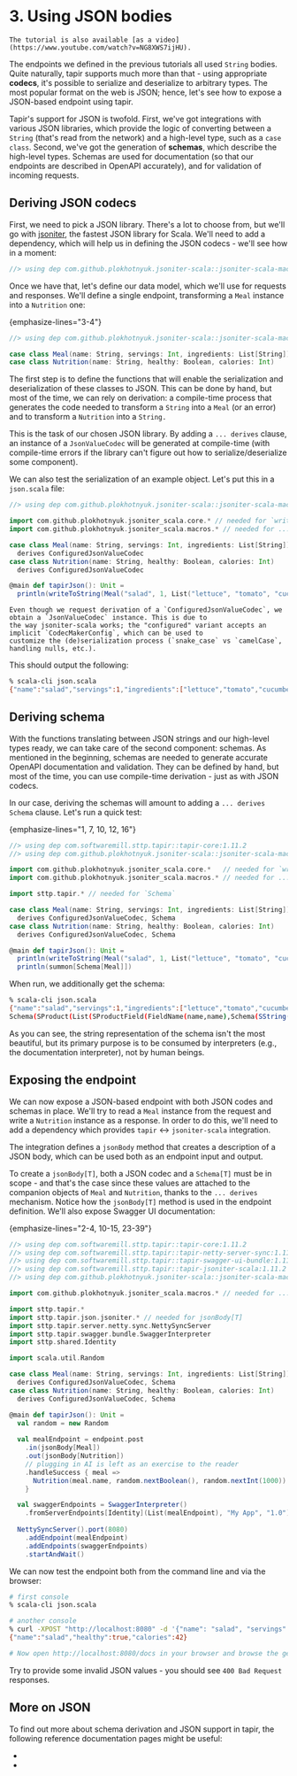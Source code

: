 # 3. Using JSON bodies

```{note}
The tutorial is also available [as a video](https://www.youtube.com/watch?v=NG8XWS7ijHU).
```

The endpoints we defined in the previous tutorials all used `String` bodies. Quite naturally, tapir supports
much more than that - using appropriate **codecs**, it's possible to serialize and deserialize to arbitrary types.
The most popular format on the web is JSON; hence, let's see how to expose a JSON-based endpoint using tapir.

Tapir's support for JSON is twofold. First, we've got integrations with various JSON libraries, which provide the
logic of converting between a `String` (that's read from the network) and a high-level type, such as a `case class`.
Second, we've got the generation of **schemas**, which describe the high-level types. Schemas are used for
documentation (so that our endpoints are described in OpenAPI accurately), and for validation of incoming requests.

## Deriving JSON codecs

First, we need to pick a JSON library. There's a lot to choose from, but we'll go with [jsoniter](https://github.com/plokhotnyuk/jsoniter-scala),
the fastest JSON library for Scala. We'll need to add a dependency, which will help us in defining the JSON codecs -
we'll see how in a moment:

```scala
//> using dep com.github.plokhotnyuk.jsoniter-scala::jsoniter-scala-macros:2.30.1
```

Once we have that, let's define our data model, which we'll use for requests and responses. We'll define a single 
endpoint, transforming a `Meal` instance into a `Nutrition` one:

{emphasize-lines="3-4"}
```scala
//> using dep com.github.plokhotnyuk.jsoniter-scala::jsoniter-scala-macros:2.30.1

case class Meal(name: String, servings: Int, ingredients: List[String])
case class Nutrition(name: String, healthy: Boolean, calories: Int)
```

The first step is to define the functions that will enable the serialization and deserialization of these classes to 
JSON. This can be done by hand, but most of the time, we can rely on derivation: a compile-time process that generates 
the code needed to transform a `String` into a `Meal` (or an error) and to transform a `Nutrition` into a `String.`

This is the task of our chosen JSON library. By adding a `... derives` clause, an instance of a `JsonValueCodec` will
be generated at compile-time (with compile-time errors if the library can't figure out how to serialize/deserialize some
component).

We can also test the serialization of an example object. Let's put this in a `json.scala` file:

```scala
//> using dep com.github.plokhotnyuk.jsoniter-scala::jsoniter-scala-macros:2.30.1

import com.github.plokhotnyuk.jsoniter_scala.core.* // needed for `writeToString`
import com.github.plokhotnyuk.jsoniter_scala.macros.* // needed for ... derives

case class Meal(name: String, servings: Int, ingredients: List[String]) 
  derives ConfiguredJsonValueCodec
case class Nutrition(name: String, healthy: Boolean, calories: Int) 
  derives ConfiguredJsonValueCodec

@main def tapirJson(): Unit =
  println(writeToString(Meal("salad", 1, List("lettuce", "tomato", "cucumber"))))
```

```{note}
Even though we request derivation of a `ConfiguredJsonValueCodec`, we obtain a `JsonValueCodec` instance. This is due to
the way jsoniter-scala works; the "configured" variant accepts an implicit `CodecMakerConfig`, which can be used to 
customize the (de)serialization process (`snake_case` vs `camelCase`, handling nulls, etc.). 
```

This should output the following:

```bash
% scala-cli json.scala
{"name":"salad","servings":1,"ingredients":["lettuce","tomato","cucumber"]}
```

## Deriving schema

With the functions translating between JSON strings and our high-level types ready, we can take care of the second
component: schemas. As mentioned in the beginning, schemas are needed to generate accurate OpenAPI documentation and
validation. They can be defined by hand, but most of the time, you can use compile-time derivation - just as with
JSON codecs.

In our case, deriving the schemas will amount to adding a `... derives Schema` clause. Let's run a quick test:

{emphasize-lines="1, 7, 10, 12, 16"}
```scala
//> using dep com.softwaremill.sttp.tapir::tapir-core:1.11.2
//> using dep com.github.plokhotnyuk.jsoniter-scala::jsoniter-scala-macros:2.30.1

import com.github.plokhotnyuk.jsoniter_scala.core.*   // needed for `writeToString`
import com.github.plokhotnyuk.jsoniter_scala.macros.* // needed for ... derives

import sttp.tapir.* // needed for `Schema`

case class Meal(name: String, servings: Int, ingredients: List[String]) 
  derives ConfiguredJsonValueCodec, Schema
case class Nutrition(name: String, healthy: Boolean, calories: Int) 
  derives ConfiguredJsonValueCodec, Schema

@main def tapirJson(): Unit =
  println(writeToString(Meal("salad", 1, List("lettuce", "tomato", "cucumber"))))
  println(summon[Schema[Meal]])
```

When run, we additionally get the schema:

```bash
% scala-cli json.scala
{"name":"salad","servings":1,"ingredients":["lettuce","tomato","cucumber"]}
Schema(SProduct(List(SProductField(FieldName(name,name),Schema(SString(),None,false,None,None,None,None,false,false,All(List()),AttributeMap(Map()))), SProductField(FieldName(servings,servings),Schema(SInteger(),None,false,None,None,Some(int32),None,false,false,All(List()),AttributeMap(Map()))), SProductField(FieldName(ingredients,ingredients),Schema(SArray(Schema(SString(),None,false,None,None,None,None,false,false,All(List()),AttributeMap(Map()))),None,true,None,None,None,None,false,false,All(List()),AttributeMap(Map()))))),Some(SName(.Meal,List())),false,None,None,None,None,false,false,All(List()),AttributeMap(Map()))
```

As you can see, the string representation of the schema isn't the most beautiful, but its primary purpose is to be
consumed by interpreters (e.g., the documentation interpreter), not by human beings.

## Exposing the endpoint

We can now expose a JSON-based endpoint with both JSON codes and schemas in place. We'll try to read a `Meal` instance
from the request and write a `Nutrition` instance as a response. In order to do this, we'll need to add a dependency
which provides `tapir` <-> `jsoniter-scala` integration.

The integration defines a `jsonBody` method that creates a description of a JSON body, which can be used both as an 
endpoint input and output.

To create a `jsonBody[T]`, both a JSON codec and a `Schema[T]` must be in scope - and that's the case since these
values are attached to the companion objects of `Meal` and `Nutrition`, thanks to the `... derives` mechanism. Notice
how the `jsonBody[T]` method is used in the endpoint definition. We'll also expose Swagger UI documentation:

{emphasize-lines="2-4, 10-15, 23-39"}
```scala
//> using dep com.softwaremill.sttp.tapir::tapir-core:1.11.2
//> using dep com.softwaremill.sttp.tapir::tapir-netty-server-sync:1.11.2
//> using dep com.softwaremill.sttp.tapir::tapir-swagger-ui-bundle:1.11.2
//> using dep com.softwaremill.sttp.tapir::tapir-jsoniter-scala:1.11.2
//> using dep com.github.plokhotnyuk.jsoniter-scala::jsoniter-scala-macros:2.30.1

import com.github.plokhotnyuk.jsoniter_scala.macros.* // needed for ... derives

import sttp.tapir.*
import sttp.tapir.json.jsoniter.* // needed for jsonBody[T]
import sttp.tapir.server.netty.sync.NettySyncServer
import sttp.tapir.swagger.bundle.SwaggerInterpreter
import sttp.shared.Identity

import scala.util.Random

case class Meal(name: String, servings: Int, ingredients: List[String])
  derives ConfiguredJsonValueCodec, Schema
case class Nutrition(name: String, healthy: Boolean, calories: Int)
  derives ConfiguredJsonValueCodec, Schema

@main def tapirJson(): Unit = 
  val random = new Random
  
  val mealEndpoint = endpoint.post
    .in(jsonBody[Meal])
    .out(jsonBody[Nutrition])
    // plugging in AI is left as an exercise to the reader
    .handleSuccess { meal => 
      Nutrition(meal.name, random.nextBoolean(), random.nextInt(1000)) 
    }

  val swaggerEndpoints = SwaggerInterpreter()
    .fromServerEndpoints[Identity](List(mealEndpoint), "My App", "1.0")
 
  NettySyncServer().port(8080)
    .addEndpoint(mealEndpoint)
    .addEndpoints(swaggerEndpoints)
    .startAndWait()
```

We can now test the endpoint both from the command line and via the browser:

```bash
# first console
% scala-cli json.scala

# another console
% curl -XPOST "http://localhost:8080" -d '{"name": "salad", "servings": 1, "ingredients": ["lettuce", "tomato", "cucumber"]}'
{"name":"salad","healthy":true,"calories":42}

# Now open http://localhost:8080/docs in your browser and browse the generated documentation!
```

Try to provide some invalid JSON values - you should see `400 Bad Request` responses.

## More on JSON

To find out more about schema derivation and JSON support in tapir, the following reference documentation pages might
be useful:

* [](../endpoint/schemas.md)
* [](../endpoint/json.md)
